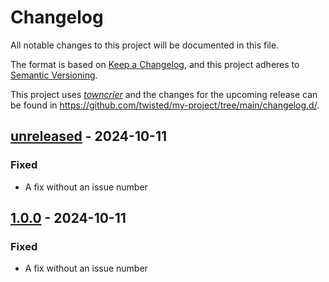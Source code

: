 # Changelog

All notable changes to this project will be documented in this file.

The format is based on [Keep a Changelog](https://keepachangelog.com/en/1.0.0/), and this project adheres to [Semantic Versioning](https://semver.org/spec/v2.0.0.html).

This project uses [*towncrier*](https://towncrier.readthedocs.io/) and the changes for the upcoming release can be found in <https://github.com/twisted/my-project/tree/main/changelog.d/>.

<!-- towncrier release notes start -->

## [unreleased](https://github.com/twisted/my-project/tree/unreleased) - 2024-10-11

### Fixed

- A fix without an issue number


## [1.0.0](https://github.com/twisted/my-project/tree/1.0.0) - 2024-10-11

### Fixed

- A fix without an issue number
